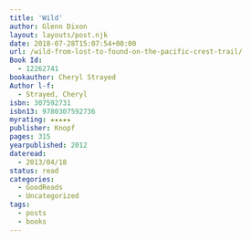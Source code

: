 ```yaml
---
title: 'Wild'
author: Glenn Dixon
layout: layouts/post.njk
date: 2018-07-28T15:07:54+00:00
url: /wild-from-lost-to-found-on-the-pacific-crest-trail/
Book Id:
  - 12262741
bookauthor: Cheryl Strayed
Author l-f:
  - Strayed, Cheryl
isbn: 307592731
isbn13: 9780307592736
myrating: ★★★★★
publisher: Knopf
pages: 315
yearpublished: 2012
dateread:
  - 2013/04/18
status: read
categories:
  - GoodReads
  - Uncategorized
tags:
  - posts
  - books
---
```

